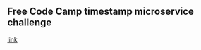 Free Code Camp timestamp microservice challenge
-----------

[link](https://www.freecodecamp.com/challenges/timestamp-microservice)
